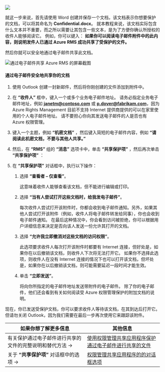 ![](../media/AzRMS_QuickStartSteps3.PNG)

就这一步来说，首先请使用 Word 创建并保存一个文档，该文档表示你想要保护的文档，可以将其命名为 **Confidential.docx**。 就本教程来说，该文档实际包含什么文本并不重要，而之所以需要让其包含一些文本，是为了方便你确认所授权的收件人能够阅读它。 例如，你可以键入： **如果你可以阅读电子邮件附件中的此内容，则说明发件人已通过 Azure RMS 成功共享了受保护的文件。**

然后你就可以安全地通过电子邮件共享此文档。

![通过电子邮件共享 Azure RMS 的屏幕截图](../media/AzRMS_Tutorial_3_Screenshots.png)

#### 通过电子邮件安全地共享你的文档

1.  使用 Outlook 创建一封新邮件，然后将你刚创建的文件添加到附件中。

2.  在 **“收件人”** 框中，键入一个或多个业务电子邮件地址。 请务必指定业务电子邮件地址，例如 **janetm@contoso.com** 或 **p.dover@fabrikam.com**，因为 Azure Rights Management 目前不支持 Internet 提供商提供的可以在家里使用的个人电子邮件地址。 请不要担心你向其发送电子邮件的人是否也有 Azure 权限管理。

3.  键入一个主题，例如  **“机密文档”** ，然后键入简短的电子邮件内容，例如 **“请阅读此机密文档，不要与其他人共享。”**

4.  然后，在 **“RMS”** 组的 **“消息”** 选项卡中，单击 **“共享保护项”** ，然后再次单击 **“共享保护项”** ：

5.  在 **“共享保护项”** 对话框中，执行以下操作：

    1.  选择 **“查看者 – 仅查看”**。

        这意味着收件人能够查看该文档，但不能进行编辑或打印。

    2.  选择 **“当有人尝试打开这些文档时，给我发电子邮件”**。

        每次收件人尝试打开该附件时，你都会收到电子邮件通知。另外，如果其他人尝试打开该附件（例如，收件人将电子邮件转发给同事），你也会收到电子邮件通知。 在最后这种情况中，你会看到访问被拒绝，你可以根据用户详细信息来决定是否向该人发送一份允许其打开的文档。

    3.  选择 **“允许我立即撤消对这些文档的访问权限”**。

        此选项要求收件人每次打开该附件时都要有 Internet 连接，但好处是，如果你在以后撤销该文档，则收件人下次将无法打开它。 如果你不选择此选项，则收件人在没有 Internet 连接的情况下也可以打开该文档，但坏处是，如果你在以后撤销该文档，则可能需要延迟一段时间才能生效。

    4.  单击 **“立即发送”**。

        将向你所指定的电子邮件地址发送带附件的电子邮件。 除了你的电子邮件，他们还会看到有关如何阅读受 Azure 权限管理保护的附加文档的说明。

现在，你已发送受保护文档，你可以要求收件人等待该文档，在其到达后打开它。 但请勿关闭 Outlook，因为我们需要在最后一步再次使用它来跟踪该附件。

|如果你想了解更多信息|其他信息|
|--------------------------------|--------------------------|
|有关保护通过电子邮件进行共享的文件的完整说明和替代方法   →|[使用权限管理共享应用程序保护通过电子邮件进行共享的文件](../rms-client/sharing-app-protect-by-email.md)|
|关于 **“共享保护项”** 对话框中的选项   →|[权限管理共享应用程序的的对话框选项](../rms-client/sharing-app-dialog-box.md)|


<!--HONumber=Apr16_HO3-->


